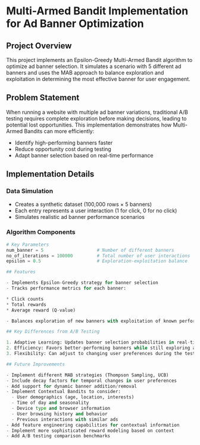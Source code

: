 # Multi-Armed Bandit Implementation for Ad Banner Optimization

## Project Overview
This project implements an Epsilon-Greedy Multi-Armed Bandit algorithm to optimize ad banner selection. It simulates a scenario with 5 different ad banners and uses the MAB approach to balance exploration and exploitation in determining the most effective banner for user engagement.

## Problem Statement
When running a website with multiple ad banner variations, traditional A/B testing requires complete exploration before making decisions, leading to potential lost opportunities. This implementation demonstrates how Multi-Armed Bandits can more efficiently:
- Identify high-performing banners faster
- Reduce opportunity cost during testing
- Adapt banner selection based on real-time performance

## Implementation Details

### Data Simulation
- Creates a synthetic dataset (100,000 rows × 5 banners)
- Each entry represents a user interaction (1 for click, 0 for no click)
- Simulates realistic ad banner performance scenarios

### Algorithm Components
```python
# Key Parameters
num_banner = 5                    # Number of different banners
no_of_iterations = 100000         # Total number of user interactions
epsilon = 0.5                     # Exploration-exploitation balance

## Features

- Implements Epsilon-Greedy strategy for banner selection
- Tracks performance metrics for each banner:

* Click counts
* Total rewards
* Average reward (Q-value)

- Balances exploration of new banners with exploitation of known performers

## Key Differences from A/B Testing

1. Adaptive Learning: Updates banner selection probabilities in real-time
2. Efficiency: Favors better-performing banners while still exploring alternatives
3. Flexibility: Can adjust to changing user preferences during the testing period

## Future Improvements

- Implement different MAB strategies (Thompson Sampling, UCB)
- Include decay factors for temporal changes in user preferences
- Add support for dynamic banner addition/removal
- Implement Contextual Bandits to consider:
  - User demographics (age, location, interests)
  - Time of day and seasonality
  - Device type and browser information
  - User browsing history and behavior
  - Previous interactions with similar ads
- Add feature engineering capabilities for contextual information
- Implement more sophisticated reward modeling based on context
- Add A/B testing comparison benchmarks

